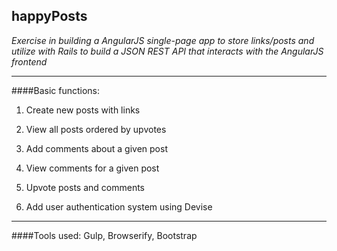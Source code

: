 ## happyPosts
*Exercise in building a AngularJS single-page app to store links/posts and utilize with Rails to build a JSON REST API that interacts with the AngularJS frontend*

-------------------
####Basic functions:

1. Create new posts with links

2. View all posts ordered by upvotes

3. Add comments about a given post

4. View comments for a given post

5. Upvote posts and comments

6. Add user authentication system using Devise

-----------------------
####Tools used:
Gulp, Browserify, Bootstrap

